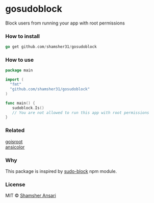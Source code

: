 # gosudoblock
Block users from running your app with root permissions

### How to install
```go
go get github.com/shamsher31/gosudoblock
```

### How to use
```go
package main

import (
  "fmt"
  "github.com/shamsher31/gosudoblock"
)

func main() {
   sudoblock.Is()
   // You are not allowed to run this app with root permissions
}
```

### Related
[goisroot](https://github.com/shamsher31/goisroot)<br>
[ansicolor](https://github.com/shiena/ansicolor)<br>

### Why
This package is inspired by [sudo-block](https://www.npmjs.com/package/sudo-block) npm module.

### License
MIT © [Shamsher Ansari](https://github.com/shamsher31)
